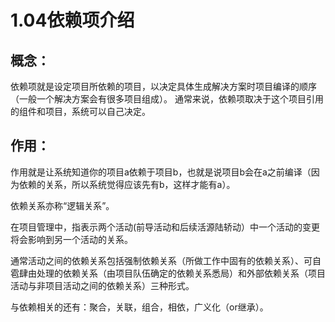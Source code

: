 # 1.04依赖项介绍

## 概念：

依赖项就是设定项目所依赖的项目，以决定具体生成解决方案时项目编译的顺序（一般一个解决方案会有很多项目组成）。  通常来说，依赖项取决于这个项目引用的组件和项目，系统可以自己决定。

## 作用：

作用就是让系统知道你的项目a依赖于项目b，也就是说项目b会在a之前编译（因为依赖的关系，所以系统觉得应该先有b，这样才能有a）。

依赖关系亦称“逻辑关系”。

在项目管理中，指表示两个活动(前导活动和后续活源陆轿动）中一个活动的变更将会影响到另一个活动的关系。

通常活动之间的依赖关系包括强制依赖关系（所做工作中固有的依赖关系）、可自雹肆由处理的依赖关系（由项目队伍确定的依赖关系悉局）和外部依赖关系（项目活动与非项目活动之间的依赖关系）三种形式。

与依赖相关的还有：聚合，关联，组合，相依，广义化（or继承）。